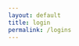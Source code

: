 ```yaml
---
layout: default
title: login
permalink: /logins
---
```


<!-- <div class="page-header" style="padding: 350px height: 20%; border-radius: 50px;">
<h1 style="color: black;" id="L">Login</h1><br>
<input type="text" placeholder="Username" id = "username" style="color: black; padding: 10px;"><br>
<input type="password" placeholder="Password" id = "password" style="color: black; padding: 10px;"><br>
<p></p>
<p id="message"></p>
<button style="padding: 5px; color: black; flex: 50%" onclick="login()">Login</button>
<button style="padding: 5px; color: black; flex: 50%" onclick="location.href='https://jakewarren2414.github.io/dolphins2/signup'">Signup</button>
<button style="padding: 5px; color: black; flex: 50%" onclick="location.href='https://jakewarren2414.github.io/dolphins2/#Title'">Next</button>
</div> -->
<div class="shadow">
<div id="logininfo"></div>
</div>
<script>
    function loginPage() {
        username = sessionStorage.getItem("uid");
        const newRow = document.getElementById('logininfo');
        var space = document.getElementById("spacing");
        var head = document.getElementById("loginHead");
        if (username == null) {
            newRow.innerHTML = `
                <h1 style="color: black;" id="L">Login</h1><br>
                <input type="text" placeholder="Username" id = "username" style="color: black; padding: 10px;"><br>
                <input type="password" placeholder="Password" id = "password" style="color: black; padding: 10px;"><br>
                <p></p>
                <p id="message"></p>
                <button style="padding: 5px; color: black; flex: 50%" onclick="login()">Login</button>
                <button style="padding: 5px; color: black; flex: 50%" onclick="location.href='https://coolcodingpeople.github.io/place/signup'">Signup</button>
            `;
        }
        else {
            document.getElementById("spacing").style.padding="50px";
            head = head.style.display = "block";
            newRow.innerHTML = `
            <div>Hello ${username} welcome back</div>
            `;
        }
    }
    loginPage();
    var sessionData = "uid"
function login() {
    const login_url = "https://ccplace.duckdns.org/api/person/";
    const password = document.getElementById("password").value;
    const username = document.getElementById("username").value;
    fetch(login_url)
        .then(response => response.json())
            .then(data => {
                console.log(data);
                var i = 0;
                while (true) {
                    if (i >= data.length) {
                        alert("username or password is incorrect");
                        break;
                    }
                    if (data[i]["name"] === username && data[i]["password"]===password) {
                        if (sessionStorage.getItem("uid") == null) {
                            sessionStorage.setItem("uid", data[i]["name"]);
                        }
                        location.href = "/messagetest.html";
                        break;
                    }
                    else {
                        i += 1;
                    }
                }
            })
}
</script>